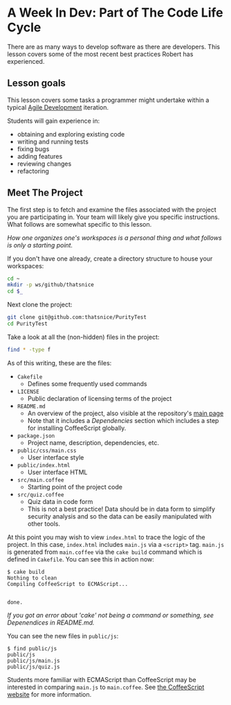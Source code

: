 # A Week In Dev: Part of The Code Life Cycle

There are as many ways to develop software as there are developers. This
lesson covers some of the most recent best practices Robert has experienced.

## Lesson goals

This lesson covers some tasks a programmer might undertake within a typical
[Agile Development](https://en.wikipedia.org/wiki/Agile_software_development)
iteration.

Students will gain experience in:

  - obtaining and exploring existing code
  - writing and running tests
  - fixing bugs
  - adding features
  - reviewing changes
  - refactoring

## Meet The Project

The first step is to fetch and examine the files associated with the project
you are participating in. Your team will likely give you specific
instructions. What follows are somewhat specific to this lesson.

_How one organizes one's workspaces is a personal thing and what follows is
only a starting point._

If you don't have one already, create a directory structure to house your
workspaces:

```sh
cd ~
mkdir -p ws/github/thatsnice
cd $_
```

Next clone the project:


```sh
git clone git@github.com:thatsnice/PurityTest
cd PurityTest
```

Take a look at all the (non-hidden) files in the project:

```sh
find * -type f
```

As of this writing, these are the files:

- `Cakefile`
  - Defines some frequently used commands
- `LICENSE`
  - Public declaration of licensing terms of the project
- `README.md`
  - An overview of the project, also visible at the repository's [main page](https://github.com/thatsnice/PurityTest)
  - Note that it includes a *Dependencies* section which includes a step for installing CoffeeScript globally.
- `package.json`
  - Project name, description, dependencies, etc.
- `public/css/main.css`
  - User interface style
- `public/index.html`
  - User interface HTML
- `src/main.coffee`
  - Starting point of the project code
- `src/quiz.coffee`
  - Quiz data in code form
  - This is not a best practice! Data should be in data form to simplify security analysis and so the data can be easily manipulated with other tools.

At this point you may wish to view `index.html` to trace the logic of the
project. In this case, `index.html` includes `main.js` via a `<script>` tag.
`main.js` is generated from `main.coffee` via the `cake build` command which
is defined in `Cakefile`. You can see this in action now:

```console
$ cake build
Nothing to clean
Compiling CoffeeScript to ECMAScript...


done.
```

_If you got an error about 'cake' not being a command or something, see Depenendices in README.md._

You can see the new files in `public/js`:

```console
$ find public/js
public/js
public/js/main.js
public/js/quiz.js
```

Students more familiar with ECMAScript than CoffeeScript may be interested in
comparing `main.js` to `main.coffee`. See [the CoffeeScript
website](http://coffeescript.org) for more information.


